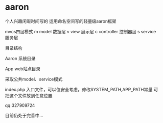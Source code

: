 # aaron

个人兴趣闲暇时间写的
运用命名空间写的轻量级aaron框架

mvcs四层模式
m model 数据层
v view 展示层
c controller 控制器层
s service 服务层


目录结构

Aaron 系统目录

App web站点目录

采取公共model、service模式

index.php 入口文件，可以位安全考虑，修改SYSTEM_PATH,APP_PATH常量 可把这个文件放到任意位置

qq:327909724

目前仍处于完善中...
